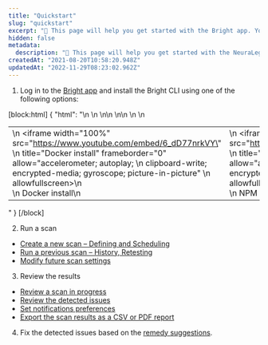 ```yaml
---
title: "Quickstart"
slug: "quickstart"
excerpt: "🚀 This page will help you get started with the Bright app. You'll be up and running in minutes!"
hidden: false
metadata: 
  description: "🚀 This page will help you get started with the NeuraLegion App. You'll be up and running in minutes!"
createdAt: "2021-08-20T10:58:20.948Z"
updatedAt: "2022-11-29T08:23:02.962Z"
---
```

1. Log in to the [Bright app](https://app.brightsec.com) and install the Bright CLI using one of the following options:

[block:html]
{
  "html": "<table>\n <tr>\n  <td>\n   <iframe width=\"100%\" src=\"https://www.youtube.com/embed/6_dD77nrkVY\" \n   title=\"Docker install\" frameborder=\"0\" allow=\"accelerometer; autoplay;       \n   clipboard-write; encrypted-media; gyroscope; picture-in-picture\" \n   allowfullscreen></iframe>\n <br>\n Docker install\n  </td>\n\n  <td>\n   <iframe width=\"100%\" src=\"https://www.youtube.com/embed/fqaeqIWrOTE\" \n   title=\"NPM install\" frameborder=\"0\" allow=\"accelerometer; autoplay; \n   clipboard-write; encrypted-media; gyroscope; picture-in-picture\" \n   allowfullscreen></iframe>\n   <br>\n   NPM install\n  </td>\n\n  <td>\n   <iframe width=\"100%\" src=\"https://www.youtube.com/embed/JmsojpJD5uE\" \n   title=\"Windows install\" frameborder=\"0\" allow=\"accelerometer; autoplay; \n   clipboard-write; encrypted-media; gyroscope; picture-in-picture\" \n   allowfullscreen></iframe>\n   <br>\n   Windows install\n   </td>\n </tr>\n</table>"
}
[/block]



2. Run a scan

- [Create a new scan – Defining and Scheduling](/docs/creating-a-new-scan)
- [Run a previous scan – History, Retesting](/docs/reviewing-scan-history)
- [Modify future scan settings](/docs/modifying-future-scan-settings)

3. Review the results

- [Review a scan in progress](/docs/reviewing-scan-details)
- [Review the detected issues](/docs/handling-discovered-issues)
- [Set notifications preferences](/docs/manage-your-personal-account)
- [Export the scan results as a CSV or PDF report ](/docs/exporting-a-scan)

4. Fix the detected issues based on the [remedy suggestions](/docs/vulnerability-guide).